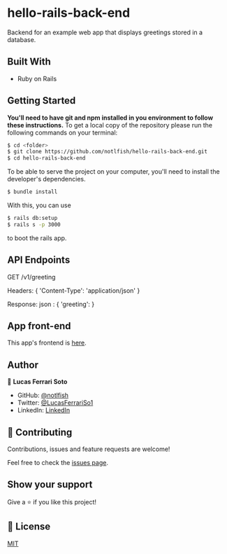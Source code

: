 # hello-rails-back-end

Backend for an example web app that displays greetings stored in a database.

## Built With

- Ruby on Rails

## Getting Started
**You'll need to have git and npm installed in you environment to follow these instructions.**
To get a local copy of the repository please run the following commands on your terminal:

```bash
$ cd <folder>
$ git clone https://github.com/notlfish/hello-rails-back-end.git
$ cd hello-rails-back-end
```

To be able to serve the project on your computer, you'll need to install the developer's dependencies.
```bash
$ bundle install
```

With this, you can use
```bash
$ rails db:setup
$ rails s -p 3000
```
to boot the rails app.

## API Endpoints
GET /v1/greeting

Headers: {
    'Content-Type': 'application/json'
}

Response: json : {
    'greeting': <randomly chosen greeting from database>
}

## App front-end
This app's frontend is [here](https://github.com/notlfish/hello-react-front-end).

## Author

👤 **Lucas Ferrari Soto**

- GitHub: [@notlfish](https://github.com/notlfish)
- Twitter: [@LucasFerrariSo1](https://twitter.com/LucasFerrariSo1)
- LinkedIn: [LinkedIn](https://www.linkedin.com/in/lucas-mauricio-ferrari-soto-472a3515a/)

## 🤝 Contributing

Contributions, issues and feature requests are welcome!

Feel free to check the [issues page](https://github.com/JAAR91/Awesome-books/issues).

## Show your support

Give a ⭐️ if you like this project!

## 📝 License

[MIT](/LICENSE)
